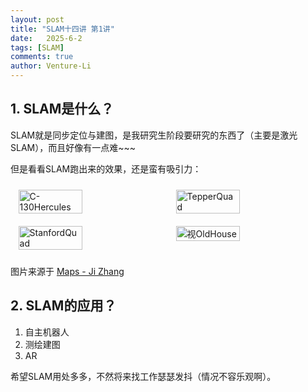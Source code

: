 ```yaml
---
layout: post
title: "SLAM十四讲 第1讲"
date:   2025-6-2
tags: [SLAM]
comments: true
author: Venture-Li
---
```


## 1. SLAM是什么？

SLAM就是同步定位与建图，是我研究生阶段要研究的东西了（主要是激光SLAM），而且好像有一点难~~~

但是看看SLAM跑出来的效果，还是蛮有吸引力：

<div style="display: flex; justify-content: space-around; flex-wrap: wrap;">
  <img src="https://venture-li.github.io/images/C-130%20Hercules.png" alt="C-130Hercules" style="width: 45%; margin: 10px;">
  <img src="https://venture-li.github.io/images/Tepper%20Quad.png" alt="TepperQuad" style="width: 45%; margin: 10px;">
  <img src="https://venture-li.github.io/images/Stanford%20Quad.png" alt="StanfordQuad" style="width: 45%; margin: 10px;">
  <img src="https://venture-li.github.io/images/Old%20House.png" alt="视OldHouse" style="width: 45%; margin: 10px;">
</div>

图片来源于 [Maps - Ji Zhang](https://frc.ri.cmu.edu/~zhangji/maps.html)

## 2. SLAM的应用？

1. 自主机器人
2. 测绘建图
3. AR
   
希望SLAM用处多多，不然将来找工作瑟瑟发抖（情况不容乐观啊）。



